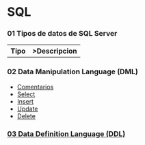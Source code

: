 # SQL
<h3>01 Tipos de datos de SQL Server</h3>
<table border=0>
 <th>Tipo</th>
 <th>>Descripcion</th>
</table>
  
</table>
<h3>02 Data Manipulation Language (DML)</h3>
<ul>
 <li><a href="https://github.com/Mablenn/SQL/blob/main/01_Lectura/comentarios.sql">Comentarios</></li>
 <li><a href="https://github.com/Mablenn/SQL/blob/main/01_Lectura/select.sql">Select</li>
 <li><a href="https://github.com/Mablenn/SQL/blob/main/02_Escritura/insert.sql">Insert</li>
 <li><a href="https://github.com/Mablenn/SQL/blob/main/02_Escritura/update.sql">Update</></li>
 <li><a href="https://github.com/Mablenn/SQL/blob/main/02_Escritura/delete.sql">Delete</></li>
 </ul>

<h3>03 Data Definition Language (DDL)</h3>
<ul>
  
</ul>
